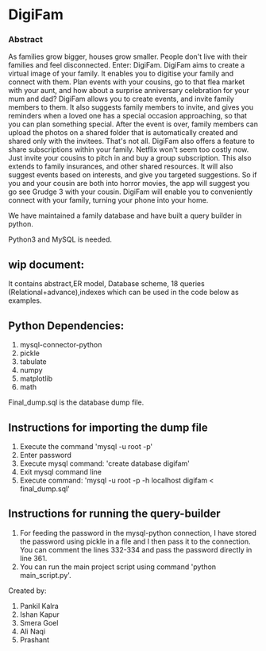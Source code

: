 # DigiFam
### Abstract
As families grow bigger, houses grow smaller. People don't live with their families and feel disconnected. Enter: DigiFam. DigiFam aims to create a virtual image of your family. It enables you to digitise your family and connect with them. Plan events with your cousins, go to that flea market with your aunt, and how about a surprise anniversary celebration for your mum and dad? DigiFam allows you to create events, and invite family members to them. It also suggests family members to invite, and gives you reminders when a loved one has a special occasion approaching, so that you can plan something special. After the event is over, family members can upload the photos on a shared folder that is automatically created and shared only with the invitees. That's not all. DigiFam also offers a feature to share subscriptions within your family.  Netflix won't seem too costly now. Just invite your cousins to pitch in and buy a group subscription. This also extends to family insurances, and other shared resources. It will also suggest events based on interests, and give you targeted suggestions. So if you and your cousin are both into horror movies, the app will suggest you go see Grudge 3 with your cousin. DigiFam will enable you to conveniently connect with your family, turning your phone into your home.

We have maintained a family database and have built a query builder in python.

Python3 and MySQL is needed.

## wip document:
It contains abstract,ER model, Database scheme, 18 queries (Relational+advance),indexes which can be used in the code below as examples.

## Python Dependencies:
1) mysql-connector-python
2) pickle
3) tabulate
4) numpy
5) matplotlib
6) math

Final_dump.sql is the database dump file.

## Instructions for importing the dump file
1) Execute the command 'mysql -u root -p'
2) Enter password
3) Execute mysql command: 'create database digifam'
4) Exit mysql command line
5) Execute command: 'mysql -u root -p -h localhost digifam < final_dump.sql'

## Instructions for running the query-builder
1) For feeding the password in the mysql-python connection, I have stored the password using pickle in a file and I then pass it to the connection. You can comment the lines 332-334 and pass the password directly in line 361.
2) You can run the main project script using command 'python main_script.py'.

Created by:
1) Pankil Kalra
2) Ishan Kapur
3) Smera Goel
4) Ali Naqi
5) Prashant
